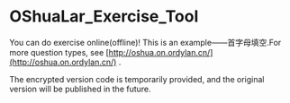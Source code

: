 # OShuaLar_Exercise_Tool
You can do exercise online(offline)!
This is an example——首字母填空.For more question types, see [http://oshua.on.ordylan.cn/](http://oshua.on.ordylan.cn/) .

The encrypted version code is temporarily provided, and the original version will be published in the future.
